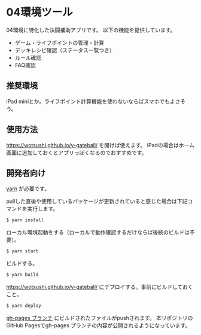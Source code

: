 # 04環境ツール

04環境に特化した決闘補助アプリです。
以下の機能を提供しています。

- ゲーム・ライフポイントの管理・計算
- デッキレシピ確認（ステータス一覧つき）
- ルール確認
- FAQ確認

## 推奨環境

iPad miniとか。ライフポイント計算機能を使わないならばスマホでもよさそう。

## 使用方法

https://wotsushi.github.io/y-gateball/ を開けば使えます。
iPadの場合はホーム画面に追加しておくとアプリっぽくなるのでおすすめです。

## 開発者向け

[yarn](https://yarnpkg.com) が必要です。

pullした直後や使用しているパッケージが更新されていると感じた場合は下記コマンドを実行します。

```sh
$ yarn install
```

ローカル環境起動をする（ローカルで動作確認するだけならば後続のビルドは不要）。

```sh
$ yarn start
```

ビルドする。

```sh
$ yarn build
```

https://wotsushi.github.io/y-gateball/ にデプロイする。事前にビルドしておくこと。

```sh
$ yarn deploy
```

[gh-pages ブランチ](https://github.com/wotsushi/y-gateball/commits/gh-pages) にビルドされたファイルがpushされます。
本リポジトリのGitHub Pagesでgh-pages ブランチの内容が公開されるようになっています。
